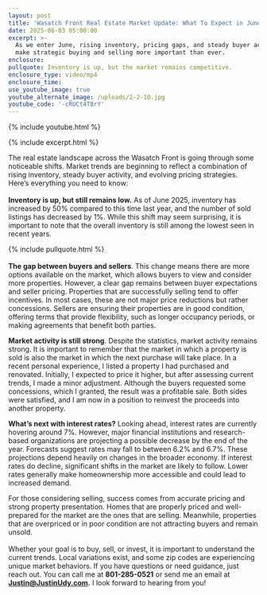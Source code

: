 ```yaml
---
layout: post
title: 'Wasatch Front Real Estate Market Update: What To Expect in June 2025'
date: 2025-06-03 05:00:00
excerpt: >-
  As we enter June, rising inventory, pricing gaps, and steady buyer activity
  make strategic buying and selling more important than ever.
enclosure:
pullquote: Inventory is up, but the market remains competitive.
enclosure_type: video/mp4
enclosure_time:
use_youtube_image: true
youtube_alternate_image: /uploads/2-2-10.jpg
youtube_code: '-cRUCt4T8rY'
---
```

{% include youtube.html %}

{% include excerpt.html %}

The real estate landscape across the Wasatch Front is going through some noticeable shifts. Market trends are beginning to reflect a combination of rising inventory, steady buyer activity, and evolving pricing strategies. Here’s everything you need to know:<br><br>**Inventory is up, but still remains low.** As of June 2025, inventory has increased by 50% compared to this time last year, and the number of sold listings has decreased by 1%. While this shift may seem surprising, it is important to note that the overall inventory is still among the lowest seen in recent years.

{% include pullquote.html %}<br><br>**The gap between buyers and sellers**. This change means there are more options available on the market, which allows buyers to view and consider more properties. However, a clear gap remains between buyer expectations and seller pricing. Properties that are successfully selling tend to offer incentives. In most cases, these are not major price reductions but rather concessions. Sellers are ensuring their properties are in good condition, offering terms that provide flexibility, such as longer occupancy periods, or making agreements that benefit both parties.

**Market activity is still strong**. Despite the statistics, market activity remains strong. It is important to remember that the market in which a property is sold is also the market in which the next purchase will take place. In a recent personal experience, I listed a property I had purchased and renovated. Initially, I expected to price it higher, but after assessing current trends, I made a minor adjustment. Although the buyers requested some concessions, which I granted, the result was a profitable sale. Both sides were satisfied, and I am now in a position to reinvest the proceeds into another property.

**What’s next with interest rates?** Looking ahead, interest rates are currently hovering around 7%. However, major financial institutions and research-based organizations are projecting a possible decrease by the end of the year. Forecasts suggest rates may fall to between 6.2% and 6.7%. These projections depend heavily on changes in the broader economy. If interest rates do decline, significant shifts in the market are likely to follow. Lower rates generally make homeownership more accessible and could lead to increased demand.

For those considering selling, success comes from accurate pricing and strong property presentation. Homes that are properly priced and well-prepared for the market are the ones that are selling. Meanwhile, properties that are overpriced or in poor condition are not attracting buyers and remain unsold.<br><br>Whether your goal is to buy, sell, or invest, it is important to understand the current trends. Local variations exist, and some zip codes are experiencing unique market behaviors. If you have questions or need guidance, just reach out. You can call me at **801-285-0521** or send me an email at [**Justin@JustinUdy.com**](mailto:Justin@JustinUdy.com)**.** I look forward to hearing from you!